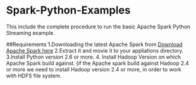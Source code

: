 # Spark-Python-Examples
This include the complete procedure to run the basic Apache Spark Python Streaming example.

##Requirements
1.Downloading the latest Apache Spark from [Download Apache Spark here](https://spark.apache.org/downloads.html)
2.Extract it and movie it to your appliations directory.
3.Install Python version 2.6 or more.
4. Install Hadoop Version on which Apache Spark build against. (if the Apache spark build against Hadoop 2.4 or more we need to install Hadoop version 2.4 or more, in order to work with HDFS file system.



